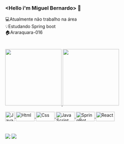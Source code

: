 ### <Hello i'm Miguel Bernardo> 👋

💻Atualmente não trabalho na área  <br />
💡Estudando Spring boot <br />
🏠Araraquara-016

<h1></h1>

<div align="left">
  <a href="https://github.com/miguelgustavo01">
  <img height="180em" src="https://github-readme-stats.vercel.app/api?username=miguelgustavo01&show_icons=true&theme=tokyonight&include_all_commits=true&count_private=true"/>
  <img height="180em" src="https://github-readme-stats.vercel.app/api/top-langs/?username=miguelgustavo01&layout=compact&langs_count=7&theme=tokyonight"/>
</div>
  
  <div style="display: inline_block"><br>
    
  <img align="center" alt="Java" height="30" width="30" src="https://cdn.jsdelivr.net/gh/devicons/devicon/icons/java/java-original-wordmark.svg" />
  <img align="center" alt="Html" height="30" width="60" src="https://cdn.jsdelivr.net/gh/devicons/devicon/icons/html5/html5-original.svg" />
  <img align="center" alt="Css" height="30" width="60" src="https://cdn.jsdelivr.net/gh/devicons/devicon/icons/css3/css3-original.svg" />
  <img align="center" alt="JavaScript" height="30" width="60" src="https://cdn.jsdelivr.net/gh/devicons/devicon/icons/javascript/javascript-plain.svg" />
  <img align="center" alt="SpringBot" height="30" width="60" src="https://cdn.jsdelivr.net/gh/devicons/devicon/icons/spring/spring-original-wordmark.svg" />
  <img align="center" alt="React" height="30" width="60" src="https://cdn.jsdelivr.net/gh/devicons/devicon/icons/react/react-original.svg" />


  </div>
  
  <h1></h1>
  
  <div>
   <a href="https://www.linkedin.com/in/miguelbernardo6316" target="_blank"><img src="https://img.shields.io/badge/-LinkedIn-%230077B5?style=for-the-badge&logo=linkedin&logoColor=white" target="_blank"></a>  
    <a href = "miguelgustavo123.159@gmail.com"><img src="https://img.shields.io/badge/-Gmail-%23333?style=for-the-badge&logo=gmail&logoColor=white" target="_blank"></a>
  </div> 
